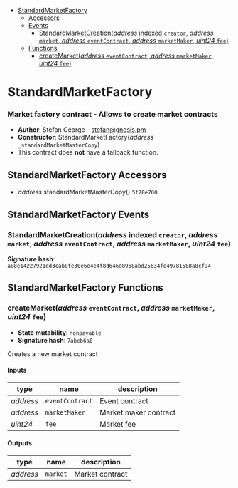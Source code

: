 * [StandardMarketFactory](#standardmarketfactory)
  * [Accessors](#standardmarketfactory-accessors)
  * [Events](#standardmarketfactory-events)
    * [StandardMarketCreation(*address* indexed `creator`, *address* `market`, *address* `eventContract`, *address* `marketMaker`, *uint24* `fee`)](#standardmarketcreationaddress-indexed-creator-address-market-address-eventcontract-address-marketmaker-uint24-fee)
  * [Functions](#standardmarketfactory-functions)
    * [createMarket(*address* `eventContract`, *address* `marketMaker`, *uint24* `fee`)](#createmarketaddress-eventcontract-address-marketmaker-uint24-fee)

# StandardMarketFactory

### Market factory contract - Allows to create market contracts

- **Author**: Stefan George - <stefan@gnosis.pm>
- **Constructor**: StandardMarketFactory(*address* `_standardMarketMasterCopy`)
- This contract does **not** have a fallback function.

## StandardMarketFactory Accessors

* *address* standardMarketMasterCopy() `5f78e700`

## StandardMarketFactory Events

### StandardMarketCreation(*address* indexed `creator`, *address* `market`, *address* `eventContract`, *address* `marketMaker`, *uint24* `fee`)

**Signature hash**: `a88e14227921dd3cab0fe30e6e4e4f8d646d8968abd25634fe49781588a8cf94`

## StandardMarketFactory Functions

### createMarket(*address* `eventContract`, *address* `marketMaker`, *uint24* `fee`)

- **State mutability**: `nonpayable`
- **Signature hash**: `7abeb6a0`

Creates a new market contract

#### Inputs

| type      | name            | description           |
| --------- | --------------- | --------------------- |
| *address* | `eventContract` | Event contract        |
| *address* | `marketMaker`   | Market maker contract |
| *uint24*  | `fee`           | Market fee            |

#### Outputs

| type      | name     | description     |
| --------- | -------- | --------------- |
| *address* | `market` | Market contract |
